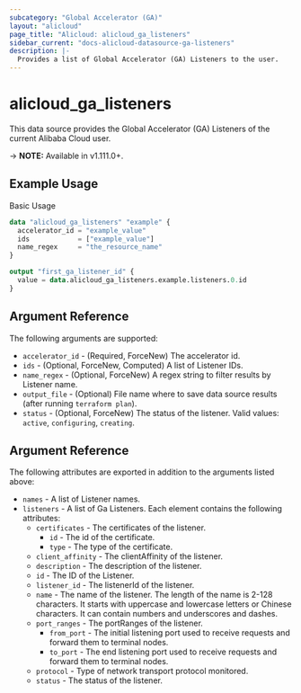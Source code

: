 ```yaml
---
subcategory: "Global Accelerator (GA)"
layout: "alicloud"
page_title: "Alicloud: alicloud_ga_listeners"
sidebar_current: "docs-alicloud-datasource-ga-listeners"
description: |-
  Provides a list of Global Accelerator (GA) Listeners to the user.
---
```


# alicloud\_ga\_listeners

This data source provides the Global Accelerator (GA) Listeners of the current Alibaba Cloud user.

-> **NOTE:** Available in v1.111.0+.

## Example Usage

Basic Usage

```terraform
data "alicloud_ga_listeners" "example" {
  accelerator_id = "example_value"
  ids            = ["example_value"]
  name_regex     = "the_resource_name"
}

output "first_ga_listener_id" {
  value = data.alicloud_ga_listeners.example.listeners.0.id
}
```

## Argument Reference

The following arguments are supported:

* `accelerator_id` - (Required, ForceNew) The accelerator id.
* `ids` - (Optional, ForceNew, Computed)  A list of Listener IDs.
* `name_regex` - (Optional, ForceNew) A regex string to filter results by Listener name.
* `output_file` - (Optional) File name where to save data source results (after running `terraform plan`).
* `status` - (Optional, ForceNew) The status of the listener. Valid values: `active`, `configuring`, `creating`.

## Argument Reference

The following attributes are exported in addition to the arguments listed above:

* `names` - A list of Listener names.
* `listeners` - A list of Ga Listeners. Each element contains the following attributes:
	* `certificates` - The certificates of the listener.
		* `id` - The id of the certificate.
		* `type` - The type of the certificate.
	* `client_affinity` - The clientAffinity of the listener.
	* `description` - The description of the listener.
	* `id` - The ID of the Listener.
	* `listener_id` - The listenerId of the listener.
	* `name` - The name of the listener. The length of the name is 2-128 characters. It starts with uppercase and lowercase letters or Chinese characters. It can contain numbers and underscores and dashes.
	* `port_ranges` - The portRanges of the listener.
		* `from_port` - The initial listening port used to receive requests and forward them to terminal nodes.
		* `to_port` - The end listening port used to receive requests and forward them to terminal nodes.
	* `protocol` - Type of network transport protocol monitored.
	* `status` - The status of the listener.